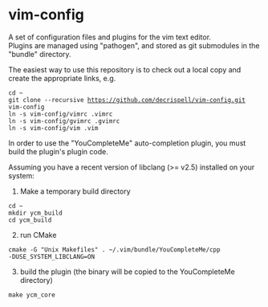 vim-config
==========

A set of configuration files and plugins for the vim text editor.  
Plugins are managed using "pathogen", and stored as git submodules in the "bundle" directory.

The easiest way to use this repository is to check out a local copy and create the appropriate links, e.g.  

<code>cd ~</code>  
<code>git clone --recursive https://github.com/decrispell/vim-config.git vim-config</code>  
<code>ln -s vim-config/vimrc .vimrc</code>  
<code>ln -s vim-config/gvimrc .gvimrc</code>  
<code>ln -s vim-config/vim .vim</code>  

In order to use the "YouCompleteMe" auto-completion plugin, you must build the plugin's plugin code.

Assuming you have a recent version of libclang (>= v2.5) installed on your system:

1) Make a temporary build directory

<code>cd ~</code>  
<code>mkdir ycm_build</code>  
<code>cd ycm_build</code>  

2) run CMake

<code>cmake -G "Unix Makefiles" . ~/.vim/bundle/YouCompleteMe/cpp -DUSE_SYSTEM_LIBCLANG=ON</code>

3) build the plugin (the binary will be copied to the YouCompleteMe directory)

<code>make ycm_core</code>

